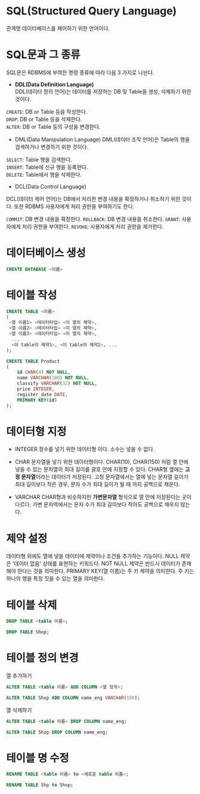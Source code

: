 # SQL(Structured Query Language)
관계명 데이터베이스를 제어하기 위한 언어이다.

# SQL문과 그 종류
SQL문은 RDBMS에 부여한 명령 종류에 따라 다음 3 가지로 나뉜다.

* **DDL(Data Definition Language)**  
DDL(데이터 정의 언어)는 데이터를 저장하는 DB 및 Table을 생성, 삭제하기 위한 것이다.  

`CREATE`: DB or Table 등을 작성한다.  
`DROP`: DB or Table 등을 삭제한다.  
`ALTER`: DB or Table 등의 구성을 변경한다.  

* DML(Data Manipulation Language)
DML(데이터 조작 언어)은 Table의 행을 검색하거나 변경하기 위한 것이다.

`SELECT`: Table 행을 검색한다.  
`INSERT`: Table에 신규 행을 등록한다.  
`DELETE`: Table에서 행을 삭제한다.  

* DCL(Data Control Language)

DCL(데이터 제어 언어)는 DB에서 처리한 변경 내용을 확정하거나 취소하기 위한 것이다. 또한 RDBMS 사용자에게 처리 권한을 부여하기도 한다.

`COMMIT`: DB 변경 내용을 확정한다.
`ROLLBACK`: DB 변경 내용을 취소한다.
`GRANT`: 사용자에게 처리 권한을 부여한다.
`REVOKE`: 사용자에게 처리 권한을 제거한다.

# 데이터베이스 생성
```sql
CREATE DATABASE <이름>
```

# 테이블 작성
```sql
CREATE TABLE <이름>  
(   
 <열 이름1> <데이터타입> <이 열의 제약>,  
 <열 이름2> <데이터타입> <이 열의 제약>,  
 <열 이름3> <데이터타입> <이 열의 제약>,  
  ...  
  <이 table의 제약1>, <이 table의 제약2>, ...  
);
```

```sql
CREATE TABLE Product
(
	id CHAR(4) NOT NULL,
	name VARCHAR(100) NOT NULL,
	classify VARCHAR(32) NOT NULL,
	price INTEGER,
	register_date DATE,
	PRIMARY KEY(id)
);
```


# 데이터형 지정

* INTEGER
정수를 넣기 위한 데이터형 이다. 소수는 넣을 수 없다.

* CHAR
문자열을 넣기 위한 데이터형이다. CHAR(10), CHAR(150) 처럼 열 안에 넣을 수 있는 문자열의 최대 길이를 괄호 안에 지정할 수 있다. 
CHAR형 옆에는 **고정 문자열**이라는 데이터가 저장된다. 고정 문자열에서는 열에 넣는 문자열 길이가 최대 길이보다 작은 경우, 문자 수가 최대 길이가 될 때 까지 공백으로 채운다.

* VARCHAR
CHAR형과 비슷하지만 **가변문자열** 형식으로 열 안에 저장된다는 곳이 다르다.
가변 문자역에서는 문자 수가 최대 길이보다 작아도 공백으로 채우지 않는다.

# 제약 설정
데이터형 외에도 열에 넣을 데이터에 제약이나 조건을 추가하는 기능이다.
NULL 제약은 '데이터 없음' 상태를 표현하는 키워드다. NOT NULL 제약은 반드시 데이터가 존재해야 한다는 것을 의미한다. PRIMARY KEY(열 이름)는 주 키 제약을 의미한다. 주 키는 하나의 행을 특정 짓을 수 있는 열을 의미한다.

# 테이블 삭제
```sql
DROP TABLE <table 이름>;
```

```sql
DROP TABLE Shop;
```

# 테이블 정의 변경
열 추가하기
```sql
ALTER TABLE <table 이름> ADD COLUMN <열 정의>;
```

```sql
ALTER TABLE Shop ADD COLUMN name_eng VARCHAR(100);
```

열 삭제하기
```sql
ALTER TABLE <table 이름> DROP COLUMN name_eng;
```

```sql
ALTER TABLE Shop DROP COLUMN name_eng;
```
# 테이블 명 수정
```sql
RENAME TABLE <table 이름> to <새로운 table 이름>;
```

```sql
RENAME TABLE Shp to Shop;
```






